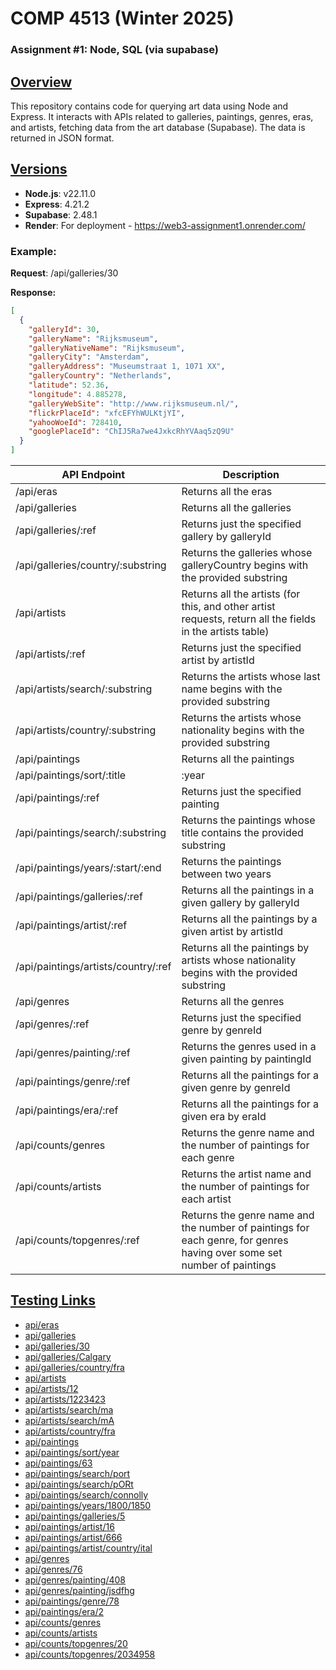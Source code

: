 # COMP 4513 (Winter 2025)
### Assignment #1: Node, SQL (via supabase)

## <u>Overview</u>
This repository contains code for querying art data using Node and Express. It interacts with APIs related to galleries, paintings, genres, eras, and artists, fetching data from the art database (Supabase). The data is returned in JSON format.

## <u>Versions</u>
- **Node.js**: v22.11.0
- **Express**: 4.21.2
- **Supabase**: 2.48.1
- **Render**: For deployment - https://web3-assignment1.onrender.com/

### Example:
**Request**: /api/galleries/30

**Response:**
```json
[
  {
    "galleryId": 30,
    "galleryName": "Rijksmuseum",
    "galleryNativeName": "Rijksmuseum",
    "galleryCity": "Amsterdam",
    "galleryAddress": "Museumstraat 1, 1071 XX",
    "galleryCountry": "Netherlands",
    "latitude": 52.36,
    "longitude": 4.885278,
    "galleryWebSite": "http://www.rijksmuseum.nl/",
    "flickrPlaceId": "xfcEFYhWULKtjYI",
    "yahooWoeId": 728410,
    "googlePlaceId": "ChIJ5Ra7we4JxkcRhYVAaq5zQ9U"
  }
]
```


  | API Endpoint                                 | Description                                                                                               |
|----------------------------------------------|-----------------------------------------------------------------------------------------------------------|
| /api/eras                                    | Returns all the eras                                                                                       |
| /api/galleries                               | Returns all the galleries |
| /api/galleries/:ref                           | Returns just the specified gallery by galleryId                      |
| /api/galleries/country/:substring            | Returns the galleries whose galleryCountry begins with the provided substring|
| /api/artists                                 | Returns all the artists (for this, and other artist requests, return all the fields in the artists table)   |
| /api/artists/:ref                             | Returns just the specified artist by artistId                          |
| /api/artists/search/:substring               | Returns the artists whose last name begins with the provided substring|
| /api/artists/country/:substring              | Returns the artists whose nationality begins with the provided substring |
| /api/paintings                               | Returns all the paintings  |
| /api/paintings/sort/:title|:year              | Returns all the paintings, sorted by either title or year.                                           |
| /api/paintings/:ref                           | Returns just the specified painting                                             |
| /api/paintings/search/:substring             | Returns the paintings whose title contains the provided substring |
| /api/paintings/years/:start/:end              | Returns the paintings between two years |
| /api/paintings/galleries/:ref                | Returns all the paintings in a given gallery by galleryId    |
| /api/paintings/artist/:ref                   | Returns all the paintings by a given artist by artistId        |
| /api/paintings/artists/country/:ref          | Returns all the paintings by artists whose nationality begins with the provided substring |
| /api/genres                                  | Returns all the genres |
| /api/genres/:ref                              | Returns just the specified genre by genreId                              |
| /api/genres/painting/:ref                     | Returns the genres used in a given painting by paintingId |
| /api/paintings/genre/:ref                     | Returns all the paintings for a given genre by genreId         |
| /api/paintings/era/:ref                       | Returns all the paintings for a given era by eraId              |
| /api/counts/genres                           | Returns the genre name and the number of paintings for each genre |
| /api/counts/artists                          | Returns the artist name and the number of paintings for each artist |
| /api/counts/topgenres/:ref                    | Returns the genre name and the number of paintings for each genre, for genres having over some set number of paintings|

## <u>Testing Links</u>
- [api/eras](https://web3-assignment1.onrender.com/api/eras)
- [api/galleries](https://web3-assignment1.onrender.com/api/galleries)
- [api/galleries/30](https://web3-assignment1.onrender.com/api/galleries/30)
- [api/galleries/Calgary](https://web3-assignment1.onrender.com/api/galleries/Calgary)
- [api/galleries/country/fra](https://web3-assignment1.onrender.com/api/galleries/country/fra)
- [api/artists](https://web3-assignment1.onrender.com/api/artists)
- [api/artists/12](https://web3-assignment1.onrender.com/api/artists/12)
- [api/artists/1223423](https://web3-assignment1.onrender.com/api/artists/1223423)
- [api/artists/search/ma](https://web3-assignment1.onrender.com/api/artists/search/ma)
- [api/artists/search/mA](https://web3-assignment1.onrender.com/api/artists/search/mA)
- [api/artists/country/fra](https://web3-assignment1.onrender.com/api/artists/country/fra)
- [api/paintings](https://web3-assignment1.onrender.com/api/paintings)
- [api/paintings/sort/year](https://web3-assignment1.onrender.com/api/paintings/sort/year)
- [api/paintings/63](https://web3-assignment1.onrender.com/api/paintings/63)
- [api/paintings/search/port](https://web3-assignment1.onrender.com/api/paintings/search/port)
- [api/paintings/search/pORt](https://web3-assignment1.onrender.com/api/paintings/search/pORt)
- [api/paintings/search/connolly](https://web3-assignment1.onrender.com/api/paintings/search/connolly)
- [api/paintings/years/1800/1850](https://web3-assignment1.onrender.com/api/paintings/years/1800/1850)
- [api/paintings/galleries/5](https://web3-assignment1.onrender.com/api/paintings/galleries/5)
- [api/paintings/artist/16](https://web3-assignment1.onrender.com/api/paintings/artist/16)
- [api/paintings/artist/666](https://web3-assignment1.onrender.com/api/paintings/artist/666)
- [api/paintings/artist/country/ital](https://web3-assignment1.onrender.com/api/paintings/artist/country/ital)
- [api/genres](https://web3-assignment1.onrender.com/api/genres)
- [api/genres/76](https://web3-assignment1.onrender.com/api/genres/76)
- [api/genres/painting/408](https://web3-assignment1.onrender.com/api/genres/painting/408)
- [api/genres/painting/jsdfhg](https://web3-assignment1.onrender.com/api/genres/painting/jsdfhg)
- [api/paintings/genre/78](https://web3-assignment1.onrender.com/api/paintings/genre/78)
- [api/paintings/era/2](https://web3-assignment1.onrender.com/api/paintings/era/2)
- [api/counts/genres](https://web3-assignment1.onrender.com/api/counts/genres)
- [api/counts/artists](https://web3-assignment1.onrender.com/api/counts/artists)
- [api/counts/topgenres/20](https://web3-assignment1.onrender.com/api/counts/topgenres/20)
- [api/counts/topgenres/2034958](https://web3-assignment1.onrender.com/api/counts/topgenres/2034958)